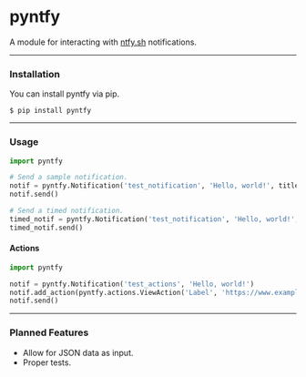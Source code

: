 
# pyntfy

A module for interacting with [ntfy.sh](https://ntfy.sh/) notifications.

------------------------------------------------------------------  
### Installation
You can install pyntfy via pip.
```
$ pip install pyntfy
```

------------------------------------------------------------------  
### Usage
```py
import pyntfy

# Send a sample notification.
notif = pyntfy.Notification('test_notification', 'Hello, world!', title='Notification Title')
notif.send()

# Send a timed notification.
timed_notif = pyntfy.Notification('test_notification', 'Hello, world!', title='Notification Title', delay='1m')
timed_notif.send()
```

#### Actions
```py
import pyntfy

notif = pyntfy.Notification('test_actions', 'Hello, world!')
notif.add_action(pyntfy.actions.ViewAction('Label', 'https://www.example.com/'))
notif.send()
```

------------------------------------------------------------------  
### Planned Features
- Allow for JSON data as input.
- Proper tests.

<!-- TODO: README -->
